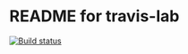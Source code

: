# README for travis-lab 
[![Build status](https://travis-ci.org/USERNAME/travislab.svg?master)](https://travis-ci.org/USERNAME) 
